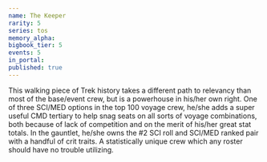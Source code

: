 ```yaml
---
name: The Keeper
rarity: 5
series: tos
memory_alpha:
bigbook_tier: 5
events: 5
in_portal:
published: true
---
```


This walking piece of Trek history takes a different path to relevancy than most of the base/event crew, but is a powerhouse in his/her own right. One of three SCI/MED options in the top 100 voyage crew, he/she adds a super useful CMD tertiary to help snag seats on all sorts of voyage combinations, both because of lack of competition and on the merit of his/her great stat totals. In the gauntlet, he/she owns the #2 SCI roll and SCI/MED ranked pair with a handful of crit traits. A statistically unique crew which any roster should have no trouble utilizing.
